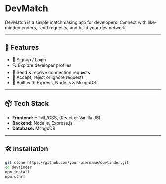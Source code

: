 
# DevMatch

DevMatch is a simple matchmaking app for developers. Connect with like-minded coders, send requests, and build your dev network.

---

## 🚀 Features

- 📝 Signup / Login
- 🔍 Explore developer profiles
- 🤝 Send & receive connection requests
- 💬 Accept, reject or ignore requests
- 🧠 Built with Express, Node.js & MongoDB

---

## 📦 Tech Stack

- **Frontend:** HTML/CSS, (React or Vanilla JS)
- **Backend:** Node.js, Express.js
- **Database:** MongoDB

---

## 🛠 Installation

```bash
git clone https://github.com/your-username/devtinder.git
cd devtinder
npm install
npm start
